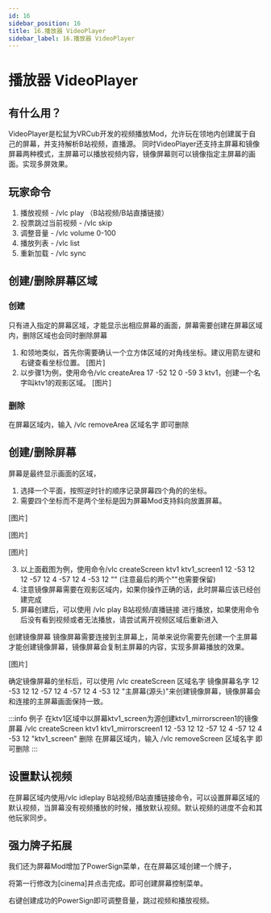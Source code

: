 ```yaml
---
id: 16
sidebar_position: 16
title: 16.播放器 VideoPlayer
sidebar_label: 16.播放器 VideoPlayer
---
```


# 播放器 VideoPlayer

## 有什么用？

VideoPlayer是松鼠为VRCub开发的视频播放Mod，允许玩在领地内创建属于自己的屏幕，并支持解析B站视频，直播源。
同时VideoPlayer还支持主屏幕和镜像屏幕两种模式，主屏幕可以播放视频内容，镜像屏幕则可以镜像指定主屏幕的画面。实现多屏效果。

## 玩家命令

1. 播放视频 - /vlc play （B站视频/B站直播链接）
2. 投票跳过当前视频 - /vlc skip 
3. 调整音量 - /vlc volume 0-100
4. 播放列表 - /vlc list
5. 重新加载 - /vlc sync

## 创建/删除屏幕区域

### 创建

只有进入指定的屏幕区域，才能显示出相应屏幕的画面，屏幕需要创建在屏幕区域内，删除区域也会同时删除屏幕
1. 和领地类似，首先你需要确认一个立方体区域的对角线坐标。建议用箭左键和右键查看坐标位置。
[图片]
2. 以步骤1为例，使用命令/vlc createArea 17 -52 12 0 -59 3 ktv1，创建一个名字叫ktv1的观影区域。
[图片]

### 删除

在屏幕区域内，输入 /vlc removeArea 区域名字 即可删除

## 创建/删除屏幕

屏幕是最终显示画面的区域，
1. 选择一个平面，按照逆时针的顺序记录屏幕四个角的的坐标。
2. 需要四个坐标而不是两个坐标是因为屏幕Mod支持斜向放置屏幕。

[图片]

[图片]

[图片]

3. 以上面截图为例，使用命令/vlc createScreen ktv1 ktv1_screen1 12 -53 12 12 -57 12 4 -57 12 4 -53 12 "" (注意最后的两个""也需要保留)
4. 注意镜像屏幕需要在观影区域内，如果你操作正确的话，此时屏幕应该已经创建完成
5. 屏幕创建后，可以使用 /vlc play B站视频/直播链接 进行播放，如果使用命令后没有看到视频或者无法播放，请尝试离开视频区域后重新进入

创建镜像屏幕
镜像屏幕需要连接到主屏幕上，简单来说你需要先创建一个主屏幕才能创建镜像屏幕，镜像屏幕会复制主屏幕的内容，实现多屏幕播放的效果。

[图片]

确定镜像屏幕的坐标后，可以使用 /vlc createScreen 区域名字 镜像屏幕名字 12 -53 12 12 -57 12 4 -57 12 4 -53 12 "主屏幕(源头)"来创建镜像屏幕，镜像屏幕会和连接的主屏幕画面保持一致。

:::info 例子
在ktv1区域中以屏幕ktv1_screen为源创建ktv1_mirrorscreen1的镜像屏幕
/vlc createScreen ktv1 ktv1_mirrorscreen1 12 -53 12 12 -57 12 4 -57 12 4 -53 12 "ktv1_screen"
删除
在屏幕区域内，输入 /vlc removeScreen 区域名字 即可删除
:::

## 设置默认视频

在屏幕区域内使用/vlc idleplay B站视频/B站直播链接命令，可以设置屏幕区域的默认视频，当屏幕没有视频播放的时候，播放默认视频。默认视频的进度不会和其他玩家同步。

## 强力牌子拓展

我们还为屏幕Mod增加了PowerSign菜单，在在屏幕区域创建一个牌子，

将第一行修改为[cinema]并点击完成。即可创建屏幕控制菜单。

右键创建成功的PowerSign即可调整音量，跳过视频和播放视频。